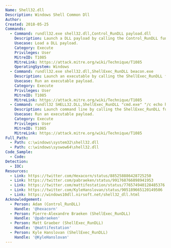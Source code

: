 ```yaml
---
Name: Shell32.dll
Description: Windows Shell Common Dll
Author:
Created: 2018-05-25
Commands:
  - Command: rundll32.exe shell32.dll,Control_RunDLL payload.dll
    Description: Launch a DLL payload by calling the Control_RunDLL function.
    Usecase: Load a DLL payload.
    Category: Execute
    Privileges: User
    MitreID: T1085
    MitreLink: https://attack.mitre.org/wiki/Technique/T1085
    OperatingSystem: Windows
  - Command: rundll32.exe shell32.dll,ShellExec_RunDLL beacon.exe
    Description: Launch an executable by calling the ShellExec_RunDLL function.
    Usecase: Run an executable payload.
    Category: Execute
    Privileges: User
    MitreID: T1085
    MitreLink: https://attack.mitre.org/wiki/Technique/T1085
  - Command: rundll32 SHELL32.DLL,ShellExec_RunDLL "cmd.exe" "/c echo hi"
    Description: Launch command line by calling the ShellExec_RunDLL function.
    Usecase: Run an executable payload.
    Category: Execute
    Privileges: User
    MitreID: T1085
    MitreLink: https://attack.mitre.org/wiki/Technique/T1085
Full_Path:
  - Path: c:\windows\system32\shell32.dll
  - Path: c:\windows\syswow64\shell32.dll
Code_Sample:
  - Code:
Detection:
  - IOC:
Resources:
  - Link: https://twitter.com/Hexacorn/status/885258886428725250
  - Link: https://twitter.com/pabraeken/status/991768766898941953
  - Link: https://twitter.com/mattifestation/status/776574940128485376
  - Link: https://twitter.com/KyleHanslovan/status/905189665120149506
  - Link: https://windows10dll.nirsoft.net/shell32_dll.html
Acknowledgement:
  - Person: Adam (Control_RunDLL)
    Handle: '@hexacorn'
  - Person: Pierre-Alexandre Braeken (ShellExec_RunDLL)
    Handle: '@pabraeken'
  - Person: Matt Graeber (ShellExec_RunDLL)
    Handle: '@mattifestation'
  - Person: Kyle Hanslovan (ShellExec_RunDLL)
    Handle: '@KyleHanslovan'
---
```

